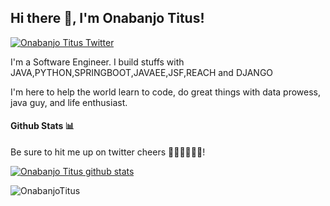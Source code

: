 <h2> Hi there 👋, I'm Onabanjo Titus! </h2>
    
[![Onabanjo Titus Twitter](https://img.shields.io/badge/Twitter-1DA1F2?style=for-the-badge&logo=twitter&logoColor=white)](https://twitter.com/onabanjo_titus)


I'm a Software Engineer.
I build stuffs with JAVA,PYTHON,SPRINGBOOT,JAVAEE,JSF,REACH and DJANGO

I'm here to help the world learn to code, do great things with data prowess, java guy, and life enthusiast.


#### Github Stats 📊
Be sure to hit me up on twitter cheers 🚀🚀🚀🚀🚀🚀!

[![Onabanjo Titus github stats](https://github-readme-stats.vercel.app/api?username=OnabanjoTitus)](https://github.com/anuraghazra/github-readme-stats)

<p><img align="center" src="https://github-readme-streak-stats.herokuapp.com/?user=OnabanjoTitus&" alt="OnabanjoTitus" /></p>




